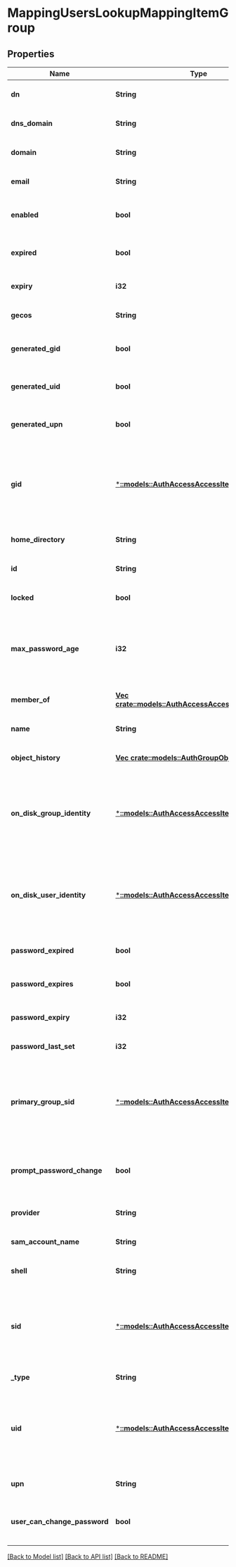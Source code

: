 # MappingUsersLookupMappingItemGroup

## Properties
Name | Type | Description | Notes
------------ | ------------- | ------------- | -------------
**dn** | **String** |  | [optional] [default to null]
**dns_domain** | **String** |  | [optional] [default to null]
**domain** | **String** |  | [optional] [default to null]
**email** | **String** |  | [optional] [default to null]
**enabled** | **bool** | If true, the authenticated user is enabled. | [optional] [default to null]
**expired** | **bool** | If true, the authenticated auth user is expired. | [optional] [default to null]
**expiry** | **i32** |  | [optional] [default to null]
**gecos** | **String** |  | [optional] [default to null]
**generated_gid** | **bool** | If true, indicates that the GID was generated. | [optional] [default to null]
**generated_uid** | **bool** | If true, indicates that the UID was generated. | [optional] [default to null]
**generated_upn** | **bool** | If true, indicates that the UPN was generated. | [optional] [default to null]
**gid** | [***::models::AuthAccessAccessItemFileGroup**](AuthAccessAccessItemFileGroup.md) | Specifies properties for a persona, which consists of either a &#39;type&#39; and a &#39;name&#39; or an &#39;ID&#39;. | [optional] [default to null]
**home_directory** | **String** |  | [optional] [default to null]
**id** | **String** | Specifies the user or group ID. | [default to null]
**locked** | **bool** | If true, the account is locked out. | [optional] [default to null]
**max_password_age** | **i32** | Specifies the maximum time in seconds allowed before the password expires. | [optional] [default to null]
**member_of** | [**Vec <crate::models::AuthAccessAccessItemFileGroup>**](AuthAccessAccessItemFileGroup.md) |  | [optional] [default to null]
**name** | **String** | Specifies a user or group name. | [default to null]
**object_history** | [**Vec <crate::models::AuthGroupObjectHistoryItem>**](AuthGroupObjectHistoryItem.md) |  | [optional] [default to null]
**on_disk_group_identity** | [***::models::AuthAccessAccessItemFileGroup**](AuthAccessAccessItemFileGroup.md) | Specifies properties for a persona, which consists of either a &#39;type&#39; and a &#39;name&#39; or an &#39;ID&#39;. | [optional] [default to null]
**on_disk_user_identity** | [***::models::AuthAccessAccessItemFileGroup**](AuthAccessAccessItemFileGroup.md) | Specifies properties for a persona, which consists of either a &#39;type&#39; and a &#39;name&#39; or an &#39;ID&#39;. | [optional] [default to null]
**password_expired** | **bool** | If true, the password has expired. | [optional] [default to null]
**password_expires** | **bool** | If true, the password is allowed to expire. | [optional] [default to null]
**password_expiry** | **i32** |  | [optional] [default to null]
**password_last_set** | **i32** |  | [optional] [default to null]
**primary_group_sid** | [***::models::AuthAccessAccessItemFileGroup**](AuthAccessAccessItemFileGroup.md) | Specifies properties for a persona, which consists of either a &#39;type&#39; and a &#39;name&#39; or an &#39;ID&#39;. | [optional] [default to null]
**prompt_password_change** | **bool** | If true, prompts the user to change their password on next login. | [optional] [default to null]
**provider** | **String** |  | [optional] [default to null]
**sam_account_name** | **String** |  | [optional] [default to null]
**shell** | **String** |  | [optional] [default to null]
**sid** | [***::models::AuthAccessAccessItemFileGroup**](AuthAccessAccessItemFileGroup.md) | Specifies properties for a persona, which consists of either a &#39;type&#39; and a &#39;name&#39; or an &#39;ID&#39;. | [optional] [default to null]
**_type** | **String** | Specifies the object type. | [default to null]
**uid** | [***::models::AuthAccessAccessItemFileGroup**](AuthAccessAccessItemFileGroup.md) | Specifies properties for a persona, which consists of either a &#39;type&#39; and a &#39;name&#39; or an &#39;ID&#39;. | [optional] [default to null]
**upn** | **String** |  | [optional] [default to null]
**user_can_change_password** | **bool** | If true, the user password can be changed. | [optional] [default to null]

[[Back to Model list]](../README.md#documentation-for-models) [[Back to API list]](../README.md#documentation-for-api-endpoints) [[Back to README]](../README.md)


